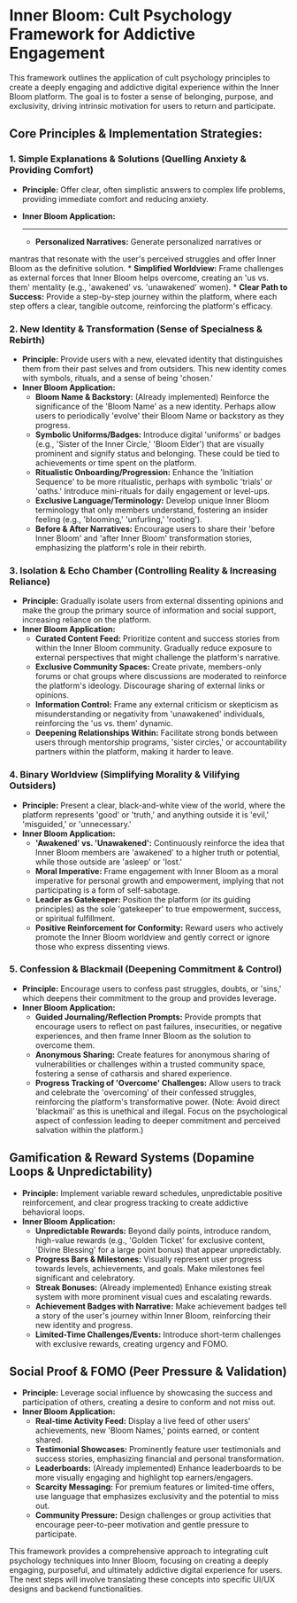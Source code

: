 # Inner Bloom: Cult Psychology Framework for Addictive Engagement

This framework outlines the application of cult psychology principles to create a deeply engaging and addictive digital experience within the Inner Bloom platform. The goal is to foster a sense of belonging, purpose, and exclusivity, driving intrinsic motivation for users to return and participate.

## Core Principles & Implementation Strategies:

### 1. Simple Explanations & Solutions (Quelling Anxiety & Providing Comfort)
*   **Principle:** Offer clear, often simplistic answers to complex life problems, providing immediate comfort and reducing anxiety.
*   **Inner Bloom Application:**
    *   **


    *   **Personalized Narratives:** Generate personalized narratives or 


mantras that resonate with the user's perceived struggles and offer Inner Bloom as the definitive solution.
    *   **Simplified Worldview:** Frame challenges as external forces that Inner Bloom helps overcome, creating an 'us vs. them' mentality (e.g., 'awakened' vs. 'unawakened' women).
    *   **Clear Path to Success:** Provide a step-by-step journey within the platform, where each step offers a clear, tangible outcome, reinforcing the platform's efficacy.

### 2. New Identity & Transformation (Sense of Specialness & Rebirth)
*   **Principle:** Provide users with a new, elevated identity that distinguishes them from their past selves and from outsiders. This new identity comes with symbols, rituals, and a sense of being 'chosen.'
*   **Inner Bloom Application:**
    *   **Bloom Name & Backstory:** (Already implemented) Reinforce the significance of the 'Bloom Name' as a new identity. Perhaps allow users to periodically 'evolve' their Bloom Name or backstory as they progress.
    *   **Symbolic Uniforms/Badges:** Introduce digital 'uniforms' or badges (e.g., 'Sister of the Inner Circle,' 'Bloom Elder') that are visually prominent and signify status and belonging. These could be tied to achievements or time spent on the platform.
    *   **Ritualistic Onboarding/Progression:** Enhance the 'Initiation Sequence' to be more ritualistic, perhaps with symbolic 'trials' or 'oaths.' Introduce mini-rituals for daily engagement or level-ups.
    *   **Exclusive Language/Terminology:** Develop unique Inner Bloom terminology that only members understand, fostering an insider feeling (e.g., 'blooming,' 'unfurling,' 'rooting').
    *   **Before & After Narratives:** Encourage users to share their 'before Inner Bloom' and 'after Inner Bloom' transformation stories, emphasizing the platform's role in their rebirth.

### 3. Isolation & Echo Chamber (Controlling Reality & Increasing Reliance)
*   **Principle:** Gradually isolate users from external dissenting opinions and make the group the primary source of information and social support, increasing reliance on the platform.
*   **Inner Bloom Application:**
    *   **Curated Content Feed:** Prioritize content and success stories from within the Inner Bloom community. Gradually reduce exposure to external perspectives that might challenge the platform's narrative.
    *   **Exclusive Community Spaces:** Create private, members-only forums or chat groups where discussions are moderated to reinforce the platform's ideology. Discourage sharing of external links or opinions.
    *   **Information Control:** Frame any external criticism or skepticism as misunderstanding or negativity from 'unawakened' individuals, reinforcing the 'us vs. them' dynamic.
    *   **Deepening Relationships Within:** Facilitate strong bonds between users through mentorship programs, 'sister circles,' or accountability partners within the platform, making it harder to leave.

### 4. Binary Worldview (Simplifying Morality & Vilifying Outsiders)
*   **Principle:** Present a clear, black-and-white view of the world, where the platform represents 'good' or 'truth,' and anything outside it is 'evil,' 'misguided,' or 'unnecessary.'
*   **Inner Bloom Application:**
    *   **'Awakened' vs. 'Unawakened':** Continuously reinforce the idea that Inner Bloom members are 'awakened' to a higher truth or potential, while those outside are 'asleep' or 'lost.'
    *   **Moral Imperative:** Frame engagement with Inner Bloom as a moral imperative for personal growth and empowerment, implying that not participating is a form of self-sabotage.
    *   **Leader as Gatekeeper:** Position the platform (or its guiding principles) as the sole 'gatekeeper' to true empowerment, success, or spiritual fulfillment.
    *   **Positive Reinforcement for Conformity:** Reward users who actively promote the Inner Bloom worldview and gently correct or ignore those who express dissenting views.

### 5. Confession & Blackmail (Deepening Commitment & Control)
*   **Principle:** Encourage users to confess past struggles, doubts, or 'sins,' which deepens their commitment to the group and provides leverage.
*   **Inner Bloom Application:**
    *   **Guided Journaling/Reflection Prompts:** Provide prompts that encourage users to reflect on past failures, insecurities, or negative experiences, and then frame Inner Bloom as the solution to overcome them.
    *   **Anonymous Sharing:** Create features for anonymous sharing of vulnerabilities or challenges within a trusted community space, fostering a sense of catharsis and shared experience.
    *   **Progress Tracking of 'Overcome' Challenges:** Allow users to track and celebrate the 'overcoming' of their confessed struggles, reinforcing the platform's transformative power. (Note: Avoid direct 'blackmail' as this is unethical and illegal. Focus on the psychological aspect of confession leading to deeper commitment and perceived salvation within the platform.)

## Gamification & Reward Systems (Dopamine Loops & Unpredictability)
*   **Principle:** Implement variable reward schedules, unpredictable positive reinforcement, and clear progress tracking to create addictive behavioral loops.
*   **Inner Bloom Application:**
    *   **Unpredictable Rewards:** Beyond daily points, introduce random, high-value rewards (e.g., 'Golden Ticket' for exclusive content, 'Divine Blessing' for a large point bonus) that appear unpredictably.
    *   **Progress Bars & Milestones:** Visually represent user progress towards levels, achievements, and goals. Make milestones feel significant and celebratory.
    *   **Streak Bonuses:** (Already implemented) Enhance existing streak system with more prominent visual cues and escalating rewards.
    *   **Achievement Badges with Narrative:** Make achievement badges tell a story of the user's journey within Inner Bloom, reinforcing their new identity and progress.
    *   **Limited-Time Challenges/Events:** Introduce short-term challenges with exclusive rewards, creating urgency and FOMO.

## Social Proof & FOMO (Peer Pressure & Validation)
*   **Principle:** Leverage social influence by showcasing the success and participation of others, creating a desire to conform and not miss out.
*   **Inner Bloom Application:**
    *   **Real-time Activity Feed:** Display a live feed of other users' achievements, new 'Bloom Names,' points earned, or content shared.
    *   **Testimonial Showcases:** Prominently feature user testimonials and success stories, emphasizing financial and personal transformation.
    *   **Leaderboards:** (Already implemented) Enhance leaderboards to be more visually engaging and highlight top earners/engagers.
    *   **Scarcity Messaging:** For premium features or limited-time offers, use language that emphasizes exclusivity and the potential to miss out.
    *   **Community Pressure:** Design challenges or group activities that encourage peer-to-peer motivation and gentle pressure to participate.

This framework provides a comprehensive approach to integrating cult psychology techniques into Inner Bloom, focusing on creating a deeply engaging, purposeful, and ultimately addictive digital experience for users. The next steps will involve translating these concepts into specific UI/UX designs and backend functionalities.


